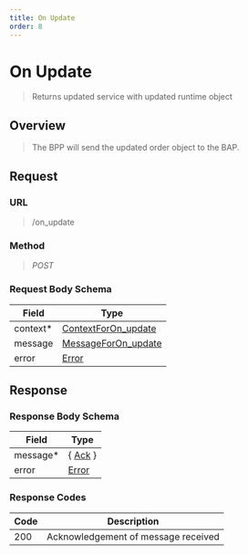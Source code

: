 ```yaml
---
title: On Update
order: 8
---
```


# On Update

> Returns updated service with updated runtime object

## Overview

> The BPP will send the updated order object to the BAP.

## Request

### URL

> /on_update

### Method

> _POST_

### Request Body Schema

| **Field** | **Type**                                                                             |
| --------- | ------------------------------------------------------------------------------------ |
| context\* | [ContextForOn_update](/reference/0.9.3/core/schema-reference/contextforon_update) |
| message   | [MessageForOn_update](/reference/0.9.3/core/schema-reference/messageforon_update) |
| error     | [Error](/reference/0.9.3/core/schema-reference/error)                             |

## Response

### Response Body Schema

| **Field** | **Type**                                                 |
| --------- | -------------------------------------------------------- |
| message\* | { [Ack](/reference/0.9.3/core/schema-reference/ack) } |
| error     | [Error](/reference/0.9.3/core/schema-reference/error) |

### Response Codes

| **Code** | **Description**                     |
| -------- | ----------------------------------- |
| 200      | Acknowledgement of message received |
